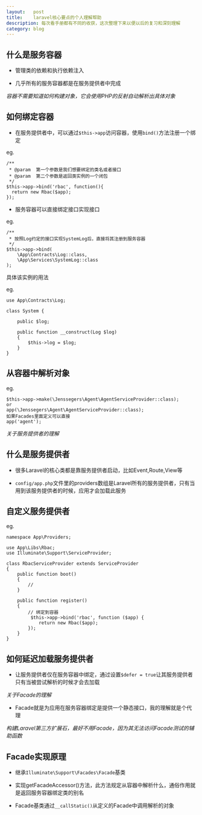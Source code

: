 ```yaml
---
layout:   post
title:    laravel核心要点的个人理解帮助
description: 每次看手册都有不同的收获，这次整理下来以便以后的复习和深刻理解
category: blog
---
```


## 什么是服务容器

- 管理类的依赖和执行依赖注入

- 几乎所有的服务容器都是在服务提供者中完成

*容器不需要知道如何构建对象，它会使用PHP的反射自动解析出具体对象*

## 如何绑定容器

- 在服务提供者中，可以通过`$this->app`访问容器，使用`bind()`方法注册一个绑定

eg.

```
/**
 * @param  第一个参数是我们想要绑定的类名或者接口
 * @param  第二个参数是返回类实例的一个闭包
 */
$this->app->bind('rbac', function(){
  return new Rbac($app);
});
```

- 服务容器可以直接绑定接口实现接口

eg.

```
/**
 * 按照Log约定的接口实现SystemLog后，直接将其注册到服务容器
 */
$this->app->bind(
    \App\Contracts\Log::class,
    \App\Services\SystemLog::class
);
```

具体该实例的用法

eg.

```
use App\Contracts\Log;

class System {

    public $log;

    public function __construct(Log $log)
    {
        $this->log = $log;
    }
}
```

## 从容器中解析对象

eg.

```
$this->app->make(\Jenssegers\Agent\AgentServiceProvider::class);
or
app(\Jenssegers\Agent\AgentServiceProvider::class);
如果Facades里面定义可以直接
app('agent');
```

*关于服务提供者的理解*

## 什么是服务提供者

- 很多Laravel的核心类都是靠服务提供者启动，比如Event,Route,View等

- `config/app.php`文件里的providers数组是Laravel所有的服务提供者，只有当用到该服务提供者的时候，应用才会加载此服务

## 自定义服务提供者

eg.

```
namespace App\Providers;

use App\Libs\Rbac;
use Illuminate\Support\ServiceProvider;

class RbacServiceProvider extends ServiceProvider
{
    public function boot()
    {
        //
    }

    public function register()
    {
        // 绑定到容器
         $this->app->bind('rbac', function ($app) {
            return new Rbac($app);
        });
    }
}
```

## 如何延迟加载服务提供者

- 让服务提供者仅在服务容器中绑定，通过设置`$defer = true`让其服务提供者只有当被尝试解析的时候才会去加载

*关于Facade的理解*

- Facade就是为应用在服务容器绑定是提供一个静态接口，我的理解就是个代理

*构建Laravel第三方扩展石，最好不用Facade，因为其无法访问Facade测试的辅助函数*

## Facade实现原理

- 继承`Illuminate\Support\Facades\Facade`基类

- 实现getFacadeAccessor()方法，此方法规定从容器中解析什么，通俗作用就是返回服务容器绑定类的别名

- Facade基类通过`__callStatic()`从定义的Facade中调用解析的对象